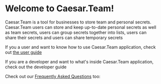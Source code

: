 # Welcome to Caesar.Team!

Caesar.Team is a tool for businesses to store team and personal secrets. Caesar.Team users can store and keep up-to-date personal secrets as well as team secrets, users can group secrets together into lists, users can share their secrets and users can share temporary secrets

If you a user and want to know how to use Caesar.Team application, check out [the user guide](https://github.com/caesar-team/docs/tree/master/user-documentation)

If you are a developer and want to what's inside Caesar.Team application, check out the developer guide



Check out our [Frequently Asked Questions](https://github.com/caesar-team/docs/blob/master/faq.md) too:







